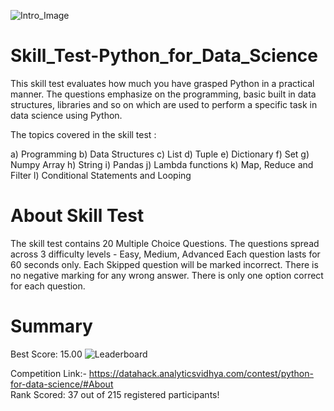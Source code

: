 ![Intro_Image](https://user-images.githubusercontent.com/84449238/179398562-f99ca3b2-f108-499d-b56b-49686d8090c9.JPG)

# Skill_Test-Python_for_Data_Science
This skill test evaluates how much you have grasped Python in a practical manner. The questions emphasize on the programming, basic built in data structures, libraries and so on which are used to perform a specific task in data science using Python.

The topics covered in the skill test :

a) Programming
b) Data Structures
c) List
d) Tuple
e) Dictionary
f) Set
g) Numpy Array
h) String
i) Pandas
j) Lambda functions
k) Map, Reduce and Filter
l) Conditional Statements and Looping

# About Skill Test
The skill test contains 20 Multiple Choice Questions. 
The questions spread across 3 difficulty levels - Easy, Medium, Advanced
Each question lasts for 60 seconds only.
Each Skipped question will be marked incorrect.
There is no negative marking for any wrong answer.
There is only one option correct for each question.
# Summary
Best Score: 15.00
![Leaderboard](https://user-images.githubusercontent.com/84449238/179398780-272b73f9-8c42-4bac-afaa-506571730206.JPG)

Competition Link:- https://datahack.analyticsvidhya.com/contest/python-for-data-science/#About  
Rank Scored: 37 out of 215 registered participants!  
